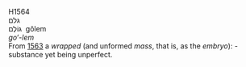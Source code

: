 <body>
  <p>H1564<br>  גּלם  <br> גּוֹלֶם  ‎  gôlem  <br><i>go‘-lem </i><br>From <a href="h1563.htm">1563</a>  a <i>wrapped</i> (and unformed <i>mass</i>, that is, as the <i>embryo</i>): - substance yet being unperfect.<br></p>
 </body>